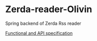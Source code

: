 # Zerda-reader-Olivin
Spring backend of Zerda Rss reader

[Functional and API specification](https://docs.google.com/document/d/1YNMHocVx1pmJXCED1Sbx5_qfoGONYhvAkHRRsw_dR-g/edit#heading=h.tt0g49iuyao1)

